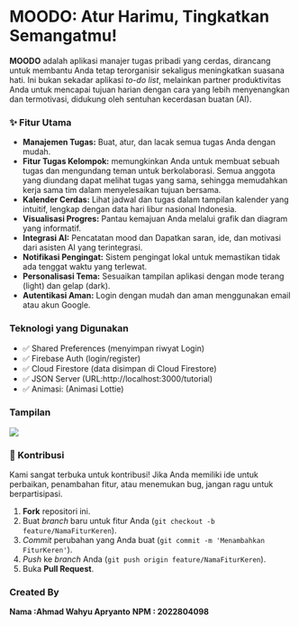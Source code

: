 
# MOODO: Atur Harimu, Tingkatkan Semangatmu!

**MOODO** adalah aplikasi manajer tugas pribadi yang cerdas, dirancang untuk membantu Anda tetap terorganisir sekaligus meningkatkan suasana hati. Ini bukan sekadar aplikasi *to-do list*, melainkan partner produktivitas Anda untuk mencapai tujuan harian dengan cara yang lebih menyenangkan dan termotivasi, didukung oleh sentuhan kecerdasan buatan (AI).

### ✨ Fitur Utama

* **Manajemen Tugas:** Buat, atur, dan lacak semua tugas Anda dengan mudah.
* **Fitur Tugas Kelompok:** memungkinkan Anda untuk membuat sebuah tugas dan mengundang teman untuk berkolaborasi. Semua anggota yang diundang dapat melihat tugas yang sama, sehingga memudahkan kerja sama tim dalam menyelesaikan tujuan bersama.
* **Kalender Cerdas:** Lihat jadwal dan tugas dalam tampilan kalender yang intuitif, lengkap dengan data hari libur nasional Indonesia.
* **Visualisasi Progres:** Pantau kemajuan Anda melalui grafik dan diagram yang informatif.
* **Integrasi AI:** Pencatatan mood dan Dapatkan saran, ide, dan motivasi dari asisten AI yang terintegrasi.
* **Notifikasi Pengingat:** Sistem pengingat lokal untuk memastikan tidak ada tenggat waktu yang terlewat.
* **Personalisasi Tema:** Sesuaikan tampilan aplikasi dengan mode terang (light) dan gelap (dark).
* **Autentikasi Aman:** Login dengan mudah dan aman menggunakan email atau akun Google.

### Teknologi yang Digunakan
- ✅ Shared Preferences (menyimpan riwyat Login)
- ✅ Firebase Auth (login/register)
- ✅ Cloud Firestore (data disimpan di Cloud Firestore)
- ✅ JSON Server (URL:http://localhost:3000/tutorial)
- ✅ Animasi: (Animasi Lottie)

### Tampilan
<img src="assets/Moodo.png"/>

### 🤝 Kontribusi

Kami sangat terbuka untuk kontribusi! Jika Anda memiliki ide untuk perbaikan, penambahan fitur, atau menemukan bug, jangan ragu untuk berpartisipasi.

1.  **Fork** repositori ini.
2.  Buat *branch* baru untuk fitur Anda (`git checkout -b feature/NamaFiturKeren`).
3.  *Commit* perubahan yang Anda buat (`git commit -m 'Menambahkan FiturKeren'`).
4.  *Push* ke *branch* Anda (`git push origin feature/NamaFiturKeren`).
5.  Buka **Pull Request**.


### Created By 
**Nama :Ahmad Wahyu Apryanto**
**NPM : 2022804098**
